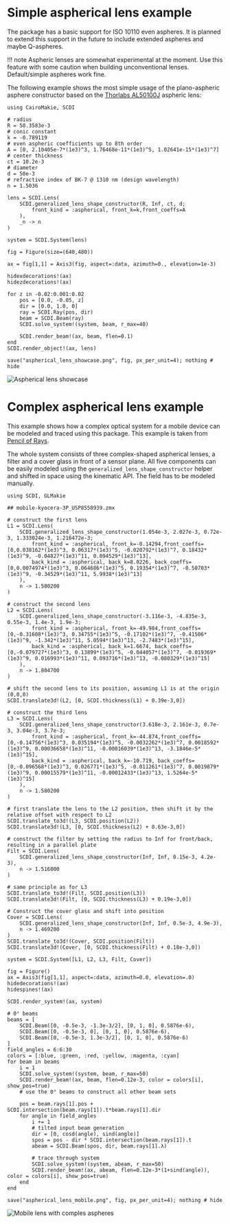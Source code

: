 # Simple aspherical lens example

The package has a basic support for ISO 10110 even aspheres. It is planned to extend this support in the future to include extended aspheres and maybe Q-aspheres.

!!! note
    Aspheric lenses are somewhat experimental at the moment. Use this feature with some caution when building unconventional lenses. Default/simple aspheres work fine.        

The following example shows the most simple usage of the plano-aspheric asphere constructor based on the [Thorlabs AL50100J](https://www.thorlabs.com/thorproduct.cfm?partnumber=AL50100J) aspheric lens:

```@example aspheric_lens
using CairoMakie, SCDI

# radius
R = 50.3583e-3
# conic constant
k = -0.789119
# even aspheric coefficients up to 8th order
A = [0, 2.10405e-7*(1e3)^3, 1.76468e-11*(1e3)^5, 1.02641e-15*(1e3)^7]
# center thickness
ct = 10.2e-3
# diameter
d = 50e-3
# refractive index of BK-7 @ 1310 nm (design wavelength)
n = 1.5036

lens = SCDI.Lens(
    SCDI.generalized_lens_shape_constructor(R, Inf, ct, d;
        front_kind = :aspherical, front_k=k,front_coeffs=A
    ),
    _n -> n
)

system = SCDI.System(lens)

fig = Figure(size=(640,480))

ax = fig[1,1] = Axis3(fig, aspect=:data, azimuth=0., elevation=1e-3)

hidexdecorations!(ax)
hidezdecorations!(ax)

for z in -0.02:0.001:0.02
    pos = [0.0, -0.05, z]
    dir = [0.0, 1.0, 0]
    ray = SCDI.Ray(pos, dir)
    beam = SCDI.Beam(ray)
    SCDI.solve_system!(system, beam, r_max=40)

    SCDI.render_beam!(ax, beam, flen=0.1)
end
SCDI.render_object!(ax, lens)

save("aspherical_lens_showcase.png", fig, px_per_unit=4); nothing # hide

```

![Aspherical lens showcase](aspherical_lens_showcase.png)

# Complex aspherical lens example

This example shows how a complex optical system for a mobile device can be modeled
and traced using this package. This example is taken from [Pencil of Rays](https://www.pencilofrays.com/zemax/bonus.html#mobile).

The whole system consists of three complex-shaped aspherical lenses, a filter and a cover glass in front of a sensor plane. All five components can be easily modeled using the `generalized_lens_shape_constructor` helper and shifted in space using the kinematic API. The field has to be modeled manually.

```@example mobile_lens
using SCDI, GLMakie

## mobile-kyocera-3P_USP8558939.zmx

# construct the first lens
L1 = SCDI.Lens(
    SCDI.generalized_lens_shape_constructor(1.054e-3, 2.027e-3, 0.72e-3, 1.333024e-3, 1.216472e-3;
        front_kind = :aspherical, front_k=-0.14294,front_coeffs=[0,0.038162*(1e3)^3, 0.06317*(1e3)^5, -0.020792*(1e3)^7, 0.18432*(1e3)^9, -0.04827*(1e3)^11, 0.094529*(1e3)^13],
        back_kind = :aspherical, back_k=8.0226, back_coeffs=[0,0.0074974*(1e3)^3, 0.064686*(1e3)^5, 0.19354*(1e3)^7, -0.50703*(1e3)^9, -0.34529*(1e3)^11, 5.9938*(1e3)^13]
    ),
    n -> 1.580200
)

# construct the second lens
L2 = SCDI.Lens(
    SCDI.generalized_lens_shape_constructor(-3.116e-3, -4.835e-3, 0.55e-3, 1.4e-3, 1.9e-3;
        front_kind = :aspherical, front_k=-49.984,front_coeffs=[0,-0.31608*(1e3)^3, 0.34755*(1e3)^5, -0.17102*(1e3)^7, -0.41506*(1e3)^9, -1.342*(1e3)^11, 5.0594*(1e3)^13, -2.7483*(1e3)^15],
        back_kind = :aspherical, back_k=1.6674, back_coeffs=[0,-0.079727*(1e3)^3, 0.13899*(1e3)^5, -0.044057*(1e3)^7, -0.019369*(1e3)^9, 0.016993*(1e3)^11, 0.093716*(1e3)^13, -0.080329*(1e3)^15]
    ),
    n -> 1.804700
)

# shift the second lens to its position, assuming L1 is at the origin (0,0,0)
SCDI.translate3d!(L2, [0, SCDI.thickness(L1) + 0.39e-3,0])

# construct the third lens
L3 = SCDI.Lens(
    SCDI.generalized_lens_shape_constructor(3.618e-3, 2.161e-3, 0.7e-3, 3.04e-3, 3.7e-3;
        front_kind = :aspherical, front_k=-44.874,front_coeffs=[0,-0.14756*(1e3)^3, 0.035194*(1e3)^5, -0.0032262*(1e3)^7, 0.0018592*(1e3)^9, 0.00036658*(1e3)^11, -0.00016039*(1e3)^13, -3.1846e-5*(1e3)^15],
        back_kind = :aspherical, back_k=-10.719, back_coeffs=[0,-0.096568*(1e3)^3, 0.026771*(1e3)^5, -0.011261*(1e3)^7, 0.0019879*(1e3)^9, 0.00015579*(1e3)^11, -0.00012433*(1e3)^13, 1.5264e-5*(1e3)^15]
    ),
    n -> 1.580200
)

# first translate the lens to the L2 position, then shift it by the relative offset with respect to L2
SCDI.translate_to3d!(L3, SCDI.position(L2))
SCDI.translate3d!(L3, [0, SCDI.thickness(L2) + 0.63e-3,0])

# construct the filter by setting the radius to Inf for front/back, resulting in a parallel plate
Filt = SCDI.Lens(
    SCDI.generalized_lens_shape_constructor(Inf, Inf, 0.15e-3, 4.2e-3),
    n -> 1.516800
)

# same principle as for L3
SCDI.translate_to3d!(Filt, SCDI.position(L3))
SCDI.translate3d!(Filt, [0, SCDI.thickness(L3) + 0.19e-3,0])

# Construct the cover glass and shift into position
Cover = SCDI.Lens(
    SCDI.generalized_lens_shape_constructor(Inf, Inf, 0.5e-3, 4.9e-3),
    n -> 1.469200
)
SCDI.translate_to3d!(Cover, SCDI.position(Filt))
SCDI.translate3d!(Cover, [0, SCDI.thickness(Filt) + 0.18e-3,0])

system = SCDI.System([L1, L2, L3, Filt, Cover])

fig = Figure()
ax = Axis3(fig[1,1], aspect=:data, azimuth=0.0, elevation=.0)
hidedecorations!(ax)
hidespines!(ax)

SCDI.render_system!(ax, system)

# 0° beams
beams = [
    SCDI.Beam([0, -0.5e-3, -1.3e-3/2], [0, 1, 0], 0.5876e-6),
    SCDI.Beam([0, -0.5e-3, 0], [0, 1, 0], 0.5876e-6),
    SCDI.Beam([0, -0.5e-3, 1.3e-3/2], [0, 1, 0], 0.5876e-6)
]
field_angles = 6:6:30
colors = [:blue, :green, :red, :yellow, :magenta, :cyan]
for beam in beams    
    i = 1
    SCDI.solve_system!(system, beam, r_max=50)
    SCDI.render_beam!(ax, beam, flen=0.12e-3, color = colors[i], show_pos=true)
    # use the 0° beams to construct all other beam sets

    pos = beam.rays[1].pos + SCDI.intersection(beam.rays[1]).t*beam.rays[1].dir
    for angle in field_angles
        i += 1
        # tilted input beam generation
        dir = [0, cosd(angle), sind(angle)]
        spos = pos - dir * SCDI.intersection(beam.rays[1]).t
        abeam = SCDI.Beam(spos, dir, beam.rays[1].λ)

        # trace through system
        SCDI.solve_system!(system, abeam, r_max=50)
        SCDI.render_beam!(ax, abeam, flen=0.12e-3*(1+sind(angle)), color = colors[i], show_pos=true)
    end
end

save("aspherical_lens_mobile.png", fig, px_per_unit=4); nothing # hide
```

![Mobile lens with comples aspheres](aspherical_lens_mobile.png)